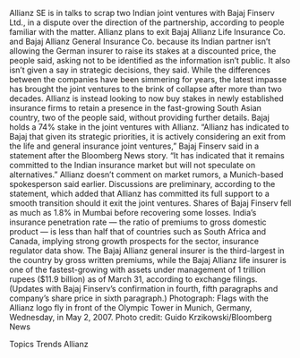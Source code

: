 Allianz SE is in talks to scrap two Indian joint ventures with Bajaj Finserv Ltd., in a dispute over the direction of the partnership, according to people familiar with the matter.
Allianz plans to exit Bajaj Allianz Life Insurance Co. and Bajaj Allianz General Insurance Co. because its Indian partner isn’t allowing the German insurer to raise its stakes at a discounted price, the people said, asking not to be identified as the information isn’t public. It also isn’t given a say in strategic decisions, they said.
While the differences between the companies have been simmering for years, the latest impasse has brought the joint ventures to the brink of collapse after more than two decades. Allianz is instead looking to now buy stakes in newly established insurance firms to retain a presence in the fast-growing South Asian country, two of the people said, without providing further details. Bajaj holds a 74% stake in the joint ventures with Allianz.
“Allianz has indicated to Bajaj that given its strategic priorities, it is actively considering an exit from the life and general insurance joint ventures,” Bajaj Finserv said in a statement after the Bloomberg News story. “It has indicated that it remains committed to the Indian insurance market but will not speculate on alternatives.” Allianz doesn’t comment on market rumors, a Munich-based spokesperson said earlier.
Discussions are preliminary, according to the statement, which added that Allianz has committed its full support to a smooth transition should it exit the joint ventures.
Shares of Bajaj Finserv fell as much as 1.8% in Mumbai before recovering some losses.
India’s insurance penetration rate — the ratio of premiums to gross domestic product — is less than half that of countries such as South Africa and Canada, implying strong growth prospects for the sector, insurance regulator data show.
The Bajaj Allianz general insurer is the third-largest in the country by gross written premiums, while the Bajaj Allianz life insurer is one of the fastest-growing with assets under management of 1 trillion rupees ($11.9 billion) as of March 31, according to exchange filings.
(Updates with Bajaj Finserv’s confirmation in fourth, fifth paragraphs and company’s share price in sixth paragraph.)
Photograph: Flags with the Allianz logo fly in front of the Olympic Tower in Munich, Germany, Wednesday, in May 2, 2007. Photo credit: Guido Krzikowski/Bloomberg News

Topics
Trends
Allianz
